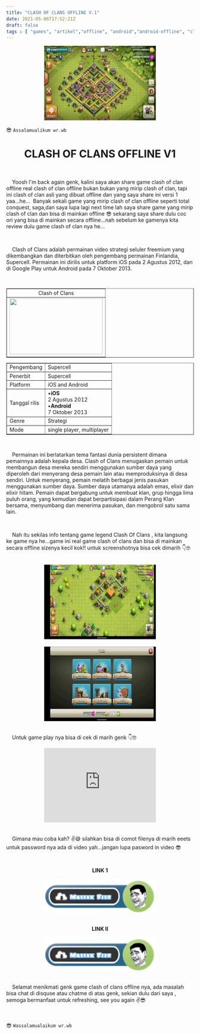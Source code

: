 ```yaml
---
title: "CLASH OF CLANS OFFLINE V.1"
date: 2021-05-06T17:52:21Z
draft: false
tags : [ "games", "artikel","offline", "android","android-offline", "clash of clan offline" , "coc offline v1" ]
---
```

<center><img width="300" height="200" src="/img-asset/coc-home.jpeg"></center>

😎 `Assalamualikum wr.wb`

<h1 align="center">CLASH OF CLANS OFFLINE V1</h1>
<br>
<p class="justify">&nbsp; &nbsp; Yoosh l'm back again genk, kalini saya akan share game clash of clan offline real clash of clan offline bukan bukan yang mirip clash of clan, tapi ini clash of clan asli yang dibuat offline dan yang saya share ini versi 1 yaa...he...&nbsp; Banyak sekali game yang mirip clash of clan offline seperti total conquest, saga,dan saya lupa lagi next time lah saya share game yang mirip clash of clan dan bisa di mainkan offline 😎 sekarang saya share dulu coc ori yang bisa di mainkan secara offline...nah sebelum ke gamenya kita review dulu game clash of clan nya he...</p>
<!--more-->
<br>
<p class="justify">&nbsp; &nbsp; Clash of Clans adalah permainan video strategi seluler freemium yang dikembangkan dan diterbitkan oleh pengembang permainan Finlandia, Supercell. Permainan ini dirilis untuk platform iOS pada 2 Agustus 2012, dan di Google Play untuk Android pada 7 Oktober 2013.</p>
<br>
<center><table border="1" cellpadding="3">
<tr>
<td><center>Clash of Clans</center></td>
</tr>
<td><center><img width="250" height="150" src="https://upload.wikimedia.org/wikipedia/id/5/59/Clash_of_Clans_Logo.png"></center></td>
</tr></center>
<center><table border="1" cellpadding="3">
<tr>
<td>Pengembang</td>
<td>Supercell</td>
</tr>
<td>Penerbit</td>
<td>Supercell</td>
</tr>
<td>Platform</td>
<td>iOS and Android</td>
</tr>
<td>Tanggal rilis</td>
<td>•<b>iOS</b>
<br>
2 Agustus 2012
<br>
•<b>Android</b>
<br>
7 Oktober 2013</td>
</tr>
<td>Genre</td>
<td>Strategi</td>
</tr>
<td>Mode</td>
<td>single player, multiplayer</td>
</tr>
</table>
</center>
<br>
<p class="justify">&nbsp; &nbsp; Permainan ini berlatarkan tema fantasi dunia persistent dimana pemainnya adalah kepala desa. Clash of Clans menugaskan pemain untuk membangun desa mereka sendiri menggunakan sumber daya yang diperoleh dari menyerang desa pemain lain atau memproduksinya di desa sendiri. Untuk menyerang, pemain melatih berbagai jenis pasukan menggunakan sumber daya. Sumber daya utamanya adalah emas, elixir dan elixir hitam. Pemain dapat bergabung untuk membuat klan, grup hingga lima puluh orang, yang kemudian dapat berpartisipasi dalam Perang Klan bersama, menyumbang dan menerima pasukan, dan mengobrol satu sama lain.</p>
<br>
<p class="justify">&nbsp; &nbsp; Nah itu sekilas info tentang game legend Clash Of Clans , kita langsung ke game nya he...game ini real game clash of clans dan bisa di mainkan secara offline sizenya kecil kok!! untuk screenshotnya bisa cek dimarih 👇🤓 </p>
<br>
<center><img width="300" height="200" src="/img-asset/coc-offline-v1.jpg"></center>
<br>
<center><img width="300" height="200" src="/img-asset/coc-offline-ssv1.jpg"></center>
<br>
<p class="justify">&nbsp; &nbsp; Untuk game play nya bisa di cek di marih genk 👇🤓 
<br>
<center><iframe width="300" height="200" src="https://www.youtube-nocookie.com/embed/TGKICfQFg5s" title="YouTube video player" frameborder="0" allow="accelerometer; autoplay; clipboard-write; encrypted-media; gyroscope; picture-in-picture" allowfullscreen></iframe></center>
<br>
<p class="justify">&nbsp; &nbsp; Gimana mau coba kah? ✌😅 silahkan bisa di comot filenya di marih eeets untuk password nya ada di video yah...jangan lupa pasword in video 😎</p>
<br>
<p align="center"><b>LINK 1</b></p>
<center><a href="http://bit.ly/3nStoZw"><img width="300" src="/img-asset/Download.png"></a></center>
<br>
<p align="center"><b>LINK II</b></p>
<center><a href="https://bit.ly/33m5n3I"><img width="300" src="/img-asset/Download.png"></a></center>
<br>
<p class="justify">&nbsp; &nbsp; Selamat menikmati genk game clash of clans offline nya, ada masalah bisa chat di disquse atau chatme di atas genk, sekian dulu dari saya , semoga bermanfaat untuk refreshing, see you again ✌😎</p>
<br>

😎 `Wassalamualaikum wr.wb`
